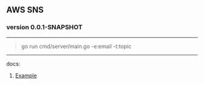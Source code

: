 ## AWS SNS

### version 0.0.1-SNAPSHOT

---

> go run cmd/server/main.go -e:email -t:topic


--- 

docs:
1. [Example](https://docs.aws.amazon.com/sdk-for-go/v1/developer-guide/sns-example-subscribe.html)  
